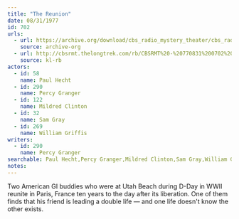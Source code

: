 ```yaml
---
title: "The Reunion"
date: 08/31/1977
id: 702
urls: 
  - url: https://archive.org/download/cbs_radio_mystery_theater/cbs_radio_mystery_theater-0701-0750.zip/cbs_radio_mystery_theater-0701-0750%2Fcbsrmt_0702_the_reunion.mp3
    source: archive-org
  - url: http://cbsrmt.thelongtrek.com/rb/CBSRMT%20-%20770831%200702%20The%20Reunion_WLNH-FM_rb.mp3
    source: kl-rb
actors:  
  - id: 58
    name: Paul Hecht  
  - id: 290
    name: Percy Granger  
  - id: 122
    name: Mildred Clinton  
  - id: 32
    name: Sam Gray  
  - id: 269
    name: William Griffis
writers:  
  - id: 290
    name: Percy Granger
searchable: Paul Hecht,Percy Granger,Mildred Clinton,Sam Gray,William Griffis Percy Granger
notes:  
---
```

Two American GI buddies who were at Utah Beach during D-Day in WWII reunite in Paris, France ten years to the day after its liberation. One of them finds that his friend is leading a double life — and one life doesn't know the other exists.